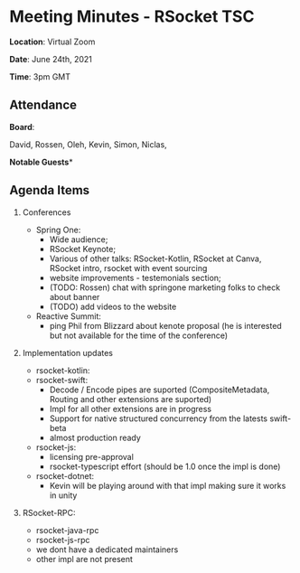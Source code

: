 # Meeting Minutes - RSocket TSC

**Location**: Virtual Zoom

**Date**: June 24th, 2021

**Time**: 3pm GMT

## Attendance

**Board**: 

David,
Rossen,
Oleh,
Kevin,
Simon,
Niclas,
 
**Notable Guests***
 
## Agenda Items


1. Conferences
    - Spring One:
        * Wide audience;
        * RSocket Keynote;
        * Various of other talks: RSocket-Kotlin, RSocket at Canva, RSocket intro, rsocket with event sourcing
        * website improvements - testemonials section;
        * (TODO: Rossen) chat with springone marketing folks to check about banner
        * (TODO) add videos to the website
    - Reactive Summit:
        * ping Phil from Blizzard about kenote proposal (he is interested but not available for the time of the conference)

2. Implementation updates
    - rsocket-kotlin:
    - rsocket-swift:
        * Decode / Encode pipes are suported (CompositeMetadata, Routing and other extensions are suported)
        * Impl for all other extensions are in progress
        * Support for native structured concurrency from the latests swift-beta
        * almost production ready
    - rsocket-js: 
        * licensing pre-approval
        * rsocket-typescript effort (should be 1.0 once the impl is done)
    - rsocket-dotnet:
        * Kevin will be playing around with that impl making sure it works in unity

3. RSocket-RPC:
    - rsocket-java-rpc
    - rsocket-js-rpc
    - we dont have a dedicated maintainers
    - other impl are not present

